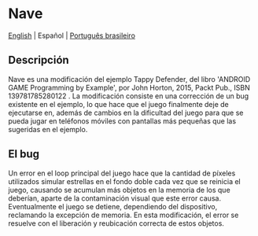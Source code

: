 # Nave
[English](README.md) | Español | [Português brasileiro](LEIAME.md)

## Descripción
Nave es una modificación del ejemplo Tappy Defender, del libro 'ANDROID GAME
Programming by Example', por John Horton, 2015, Packt Pub., ISBN
139781785280122 . La modificación consiste en una corrección de un bug existente en
el ejemplo, lo que hace que el juego finalmente deje de ejecutarse en, además de
cambios en la dificultad del juego para que se pueda jugar en teléfonos móviles
con pantallas más pequeñas que las sugeridas en el ejemplo.

## El bug
Un error en el loop principal del juego hace que la cantidad de píxeles utilizados
simular estrellas en el fondo doble cada vez que se reinicia el juego, causando
se acumulan más objetos en la memoria de los que deberían, aparte de la contaminación visual
que este error causa. Eventualmente el juego se detiene, dependiendo del dispositivo,
reclamando la excepción de memoria. En esta modificación, el error se resuelve con el
liberación y reubicación correcta de estos objetos.
